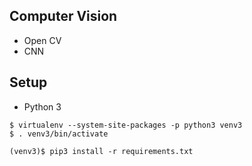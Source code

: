 ## Computer Vision
- Open CV
- CNN



## Setup
- Python 3
```
$ virtualenv --system-site-packages -p python3 venv3
$ . venv3/bin/activate

(venv3)$ pip3 install -r requirements.txt
```

